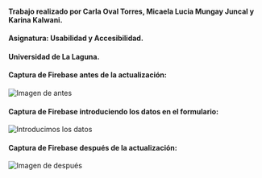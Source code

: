 
  #### Trabajo realizado por Carla Oval Torres, Micaela Lucia Mungay Juncal y Karina Kalwani.
  #### Asignatura: Usabilidad y Accesibilidad.
  #### Universidad de La Laguna.
  
  #### Captura de Firebase antes de la actualización:
  ![Imagen de antes](https://github.com/Carla4398/uya-practicas/blob/master/practica%207/1.PNG)
  #### Captura de Firebase introduciendo los datos en el formulario:
  ![Introducimos los datos](https://github.com/Carla4398/uya-practicas/blob/master/practica%207/2.PNG)
  #### Captura de Firebase después de la actualización:
  ![Imagen de después](https://github.com/Carla4398/uya-practicas/blob/master/practica%207/3.PNG)
